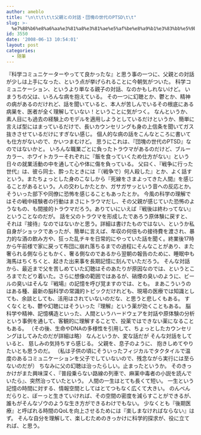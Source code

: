 ```yaml
---
author: ameblo
title: "\n\t\t\t\t父親との対話・団塊の世代のPTSD\t\t"
slug: >-
  %e7%88%b6%e8%a6%aa%e3%81%a8%e3%81%ae%e5%af%be%e8%a9%b1%e3%83%bb%e5%9b%a3%e5%a1%8a%e3%81%ae%e4%b8%96%e4%bb%a3%e3%81%aeptsd
id: 3550
date: '2008-06-13 10:54:01'
layout: post
categories:
  - 随筆
---
```


『科学コミュニケーターやってて良かったな』と思う事の一つに、父親との対話が少しは上手になった、という点が挙げられることに今朝気がついた。 科学コミュニケーション、というより単なる親子の対話、なのかもしれないけど。 いまうちの父は、いろんな病を抱えている。 その一つに幻聴とか、鬱とか、精神の病があるのだけれど、話を聞いていると、本人が苦しんでいるその根底にある病巣を、医者が全く理解していない！ということに気がつく。 なんというか、素人目にも過去の経験上のモデルを適用しようとしているだけというか、簡単に言えば型にはまっているだけで、長いカウンセリングも身の上信条を聞いてガス抜きさせているだけにすぎない感じ。 個人的な病の話をこんなところに書いても仕方がないので、かいつまむけど。 思うにこれは、『団塊の世代のPTSD』なのではないかと。 いろんな職業ごとに負ったトラウマがあるのだけど、ブルーカラー、ホワイトカラーそれぞれに『飯を食っていくため仕方がない』という日々の就業活動の中を通して心や体に傷を負っている。 父曰く、『戦争に行った世代』は、彼ら同士、酔ったときには『（戦争で）何人殺した』とか、よく話すという。またちょっとした身のこなしから『死線をさまよってきた人間』を感じることがあるという。人の交わしかたとか、ガサガサッという音への反応とか。そういった部下や同僚に恐怖を感じることもあったとか。 今風の科学の理解ではその戦中経験者の行動はまさにトラウマだし、その父親が感じていた恐怖のようなもの、も間接的トラウマだろう。ありていにいえば『戦後は終わってない』ということなのだが。 話を父のトラウマを形成したであろう原体験に戻すと、それは『接待』なのではないかと思う。詳細は書けたものではない、というか私自身がショックであったが、簡単に言えば、年収の何倍もの接待費を渡され、暴力的な酒の飲み方や、狂った乱チキを日常的にやっていた話を聞く。終業後17時から午前様で家に戻って布団に崩れ落ちるまでの過程にそんなことがあり、また奢られる側ならともかく、奢る側なのであるから翌朝の報告のために、睡眠中も海馬はちくちくと、起きた出来事を長期記憶に刻んでいただろう。 そんな対話から、最近まで父を苦しめていた幻聴はそのあたりが原因なのでは、というところまでたどり着いた。さらに想像の範囲ではあるが、硝煙の臭いのように、ビールの臭いはそんな『戦場』の記憶を呼び覚ますのでは、とも。 まあこういうのはある種、最新の脳科学の常識的トピックだけれども、現場の医療では知識としても、余談としても、活用はされていないのだな、と思うと悲しくもある。 すくなくとも、鬱や幻聴にはそういった『理解』という薬が効くこともある。 脳科学や精神、記憶構造といった、人間というハードウェアを対話や原体験の分析という事例を通して、客観的に理解することで、投薬ではできない薬になることもある。 （その後、生命やDNAの多様性を引用して、ちょっとしたカウンセリングはしてみたのだが詳細は略） なんというか、変な話だが そんな対話をしていると、 慈しみの気持ちすら感じる。 父親を、息子のように、 抱きしめてやりたいとも思うのだ。 （私は子供の頃にそういったフィジカルでタクタイルで温度のあるコミュニケーションを父子でしていないので、残念ながら実行には至らないのだが） ちなみに父の幻聴は治ったらしい。止まったというか。 そのきっかけがまた興味深く、『普段乗らない路線の列車で、麻薬中毒者の小説を読んでいたら』、突然治っていたという。 人間の一生はとても長くて短い。 一生という記憶の時間に対する、情報空間としてはとてつもなく広くて大きい。 のんべんだらりと、ぼーっと生きていければ、その空間の密度を減らすことができるが、誰もがそんなゾウのような生き方ができるわけでもない。 少なくとも『後期医療』と呼ばれる時間のQoLを向上させるためには『楽しまなければならない』はず。 そんな自分を理解して、楽しむためのきっかけに科学的探求が、役に立てれば、と思う。